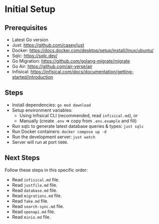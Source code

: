 # Initial Setup

## Prerequisites

- Latest Go version
- Just: https://github.com/casey/just
- Docker: https://docs.docker.com/desktop/setup/install/linux/ubuntu/
- Sqlc: https://sqlc.dev/
- Go Migration: https://github.com/golang-migrate/migrate
- Go Air: https://github.com/air-verse/air
- Infisical: https://infisical.com/docs/documentation/getting-started/introduction

## Steps

- Install dependencies: `go mod download`
- Setup environment variables:
  - Using Infisical CLI (recommended, read `infisical.md`), or
  - Manually (create `.env` => copy from `.env.example` and fill)
- Run sqlc to generate latest database queries & types: `just sqlc`
- Run Docker containers: `docker compose up -d`
- Run the development server: `just watch`
- Server will run at port `5000`.

## Next Steps

Follow these steps in this specific order:

- Read `infisical.md` file.
- Read `justfile.md` file.
- Read `database.md` file.
- Read `migrations.md` file.
- Read `fake.md` file.
- Read `search-sync.md` file.
- Read `openapi.md` file.
- Read `minio.md` file.
